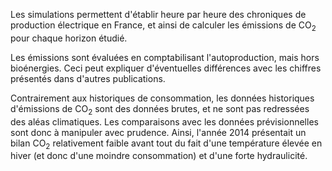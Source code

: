 Les simulations permettent d'établir heure par heure des chroniques de production électrique en France, et ainsi de calculer les émissions de CO<SUB>2</SUB> pour chaque horizon étudié. 

Les émissions sont évaluées en comptabilisant l'autoproduction, mais hors bioénergies. Ceci peut expliquer d'éventuelles différences avec les chiffres présentés dans d'autres publications.

Contrairement aux historiques de consommation, les données historiques d'émissions de CO<SUB>2</SUB> sont des données brutes, et ne sont pas redressées des aléas climatiques. Les comparaisons avec les données prévisionnelles sont donc à manipuler avec prudence. Ainsi, l'année 2014 présentait un bilan CO<SUB>2</SUB> relativement faible avant tout du fait d'une température élevée en hiver (et donc d'une moindre consommation) et d'une forte hydraulicité.
